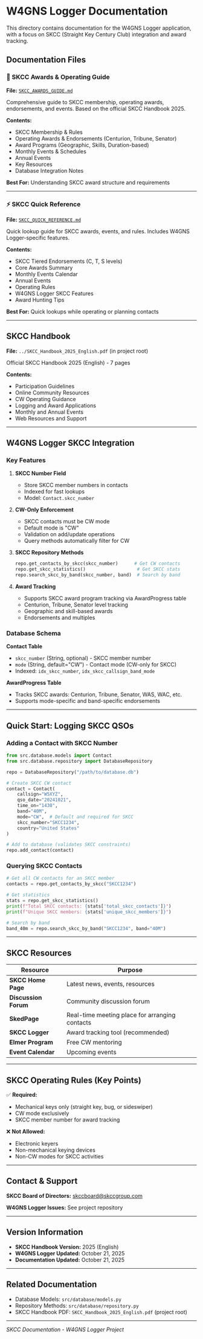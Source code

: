 # W4GNS Logger Documentation

This directory contains documentation for the W4GNS Logger application, with a focus on SKCC (Straight Key Century Club) integration and award tracking.

## Documentation Files

### 📖 SKCC Awards & Operating Guide
**File:** [`SKCC_AWARDS_GUIDE.md`](SKCC_AWARDS_GUIDE.md)

Comprehensive guide to SKCC membership, operating awards, endorsements, and events. Based on the official SKCC Handbook 2025.

**Contents:**
- SKCC Membership & Rules
- Operating Awards & Endorsements (Centurion, Tribune, Senator)
- Award Programs (Geographic, Skills, Duration-based)
- Monthly Events & Schedules
- Annual Events
- Key Resources
- Database Integration Notes

**Best For:** Understanding SKCC award structure and requirements

---

### ⚡ SKCC Quick Reference
**File:** [`SKCC_QUICK_REFERENCE.md`](SKCC_QUICK_REFERENCE.md)

Quick lookup guide for SKCC awards, events, and rules. Includes W4GNS Logger-specific features.

**Contents:**
- SKCC Tiered Endorsements (C, T, S levels)
- Core Awards Summary
- Monthly Events Calendar
- Annual Events
- Operating Rules
- W4GNS Logger SKCC Features
- Award Hunting Tips

**Best For:** Quick lookups while operating or planning contacts

---

## SKCC Handbook

**File:** `../SKCC_Handbook_2025_English.pdf` (in project root)

Official SKCC Handbook 2025 (English) - 7 pages

**Contents:**
- Participation Guidelines
- Online Community Resources
- CW Operating Guidance
- Logging and Award Applications
- Monthly and Annual Events
- Web Resources and Support

---

## W4GNS Logger SKCC Integration

### Key Features

1. **SKCC Number Field**
   - Store SKCC member numbers in contacts
   - Indexed for fast lookups
   - Model: `Contact.skcc_number`

2. **CW-Only Enforcement**
   - SKCC contacts must be CW mode
   - Default mode is "CW"
   - Validation on add/update operations
   - Query methods automatically filter for CW

3. **SKCC Repository Methods**
   ```python
   repo.get_contacts_by_skcc(skcc_number)      # Get CW contacts
   repo.get_skcc_statistics()                   # Get SKCC stats
   repo.search_skcc_by_band(skcc_number, band)  # Search by band
   ```

4. **Award Tracking**
   - Supports SKCC award program tracking via AwardProgress table
   - Centurion, Tribune, Senator level tracking
   - Geographic and skill-based awards
   - Endorsements and multiples

### Database Schema

**Contact Table**
- `skcc_number` (String, optional) - SKCC member number
- `mode` (String, default="CW") - Contact mode (CW-only for SKCC)
- Indexed: `idx_skcc_number`, `idx_skcc_callsign_band_mode`

**AwardProgress Table**
- Tracks SKCC awards: Centurion, Tribune, Senator, WAS, WAC, etc.
- Supports mode-specific and band-specific endorsements

---

## Quick Start: Logging SKCC QSOs

### Adding a Contact with SKCC Number

```python
from src.database.models import Contact
from src.database.repository import DatabaseRepository

repo = DatabaseRepository("/path/to/database.db")

# Create SKCC CW contact
contact = Contact(
    callsign="W5XYZ",
    qso_date="20241021",
    time_on="1430",
    band="40M",
    mode="CW",  # Default and required for SKCC
    skcc_number="SKCC1234",
    country="United States"
)

# Add to database (validates SKCC constraints)
repo.add_contact(contact)
```

### Querying SKCC Contacts

```python
# Get all CW contacts for an SKCC member
contacts = repo.get_contacts_by_skcc("SKCC1234")

# Get statistics
stats = repo.get_skcc_statistics()
print(f"Total SKCC contacts: {stats['total_skcc_contacts']}")
print(f"Unique SKCC members: {stats['unique_skcc_members']}")

# Search by band
band_40m = repo.search_skcc_by_band("SKCC1234", band="40M")
```

---

## SKCC Resources

| Resource | Purpose |
|----------|---------|
| **SKCC Home Page** | Latest news, events, resources | skccgroup.com |
| **Discussion Forum** | Community discussion forum | groups.io (SKCC) |
| **SkedPage** | Real-time meeting place for arranging contacts | On SKCC website |
| **SKCC Logger** | Award tracking tool (recommended) | Files & Downloads on SKCC site |
| **Elmer Program** | Free CW mentoring | 7114 kHz |
| **Event Calendar** | Upcoming events | skccgroup.com |

---

## SKCC Operating Rules (Key Points)

✅ **Required:**
- Mechanical keys only (straight key, bug, or sideswiper)
- CW mode exclusively
- SKCC member number for award tracking

❌ **Not Allowed:**
- Electronic keyers
- Non-mechanical keying devices
- Non-CW modes for SKCC activities

---

## Contact & Support

**SKCC Board of Directors:** skccboard@skccgroup.com

**W4GNS Logger Issues:** See project repository

---

## Version Information

- **SKCC Handbook Version:** 2025 (English)
- **W4GNS Logger Updated:** October 21, 2025
- **Documentation Updated:** October 21, 2025

---

## Related Documentation

- Database Models: `src/database/models.py`
- Repository Methods: `src/database/repository.py`
- SKCC Handbook PDF: `SKCC_Handbook_2025_English.pdf` (project root)

---

*SKCC Documentation - W4GNS Logger Project*
